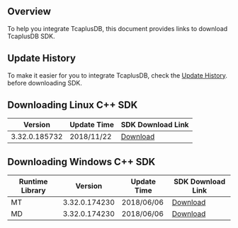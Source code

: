 [//]: # (chinagitpath:XXXXX)

## Overview
To help you integrate TcaplusDB, this document provides links to download TcaplusDB SDK.

## Update History
To make it easier for you to integrate TcaplusDB, check the [Update History](https://intl.cloud.tencent.com/document/product/596/31926). before downloading SDK.

## Downloading Linux C++ SDK

| Version | Update Time | SDK Download Link |
|-------------| ------------- | ------------- |
| 3.32.0.185732 | 2018/11/22 | [Download](https://main.qcloudimg.com/raw/78a84e8afee5e91e44b863e86f9605bd.gz) |


## Downloading Windows C++ SDK

| Runtime Library | Version | Update Time | SDK Download Link |
|-----|-------------| ------------- | ------------- |
| MT | 3.32.0.174230 | 2018/06/06 | [Download](https://main.qcloudimg.com/raw/35485390674fbdd07a630b4dd3eb0c79.zip) |
| MD | 3.32.0.174230 | 2018/06/06 | [Download](https://main.qcloudimg.com/raw/e9665d4364e1250acfe7ba526ddfad02.zip) |

